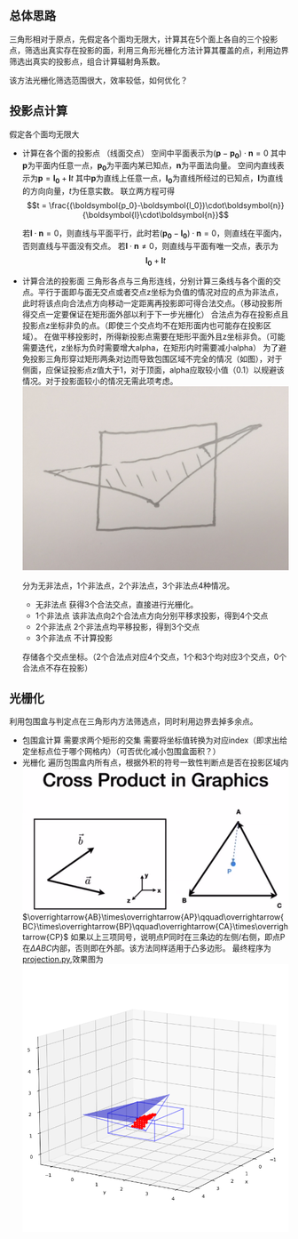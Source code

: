 ## 总体思路
三角形相对于原点，先假定各个面均无限大，计算其在5个面上各自的三个投影点，筛选出真实存在投影的面，利用三角形光栅化方法计算其覆盖的点，利用边界筛选出真实的投影点，组合计算辐射角系数。

该方法光栅化筛选范围很大，效率较低，如何优化？

## 投影点计算
假定各个面均无限大
+ 计算在各个面的投影点 （线面交点）
  空间中平面表示为$(\boldsymbol{p}-\boldsymbol{p_0})\cdot\boldsymbol{n}=0$
  其中$\boldsymbol{p}$为平面内任意一点，$\boldsymbol{p_0}$为平面内某已知点，$\boldsymbol{n}$为平面法向量。
  空间内直线表示为$\boldsymbol{p}=\boldsymbol{l_0}+\boldsymbol{l}t$
  其中$\boldsymbol{p}$为直线上任意一点，$\boldsymbol{l_0}$为直线所经过的已知点，$\boldsymbol{l}$为直线的方向向量，$t$为任意实数。
  联立两方程可得
  $$t = \frac{(\boldsymbol{p_0}-\boldsymbol{l_0})\cdot\boldsymbol{n}}{\boldsymbol{l}\cdot\boldsymbol{n}}$$

  若$\boldsymbol{l}\cdot\boldsymbol{n}=0$，则直线与平面平行，此时若$(\boldsymbol{p_0}-\boldsymbol{l_0})\cdot\boldsymbol{n}=0$，则直线在平面内，否则直线与平面没有交点。
  若$\boldsymbol{l}\cdot\boldsymbol{n}\neq0$，则直线与平面有唯一交点，表示为
  $$\boldsymbol{l_0}+\boldsymbol{l}t$$

+ 计算合法的投影面
  三角形各点与三角形连线，分别计算三条线与各个面的交点。平行于面即与面无交点或者交点z坐标为负值的情况对应的点为非法点，此时将该点向合法点方向移动一定距离再投影即可得合法交点。（移动投影所得交点一定要保证在矩形面外部以利于下一步光栅化）
  合法点为存在投影点且投影点z坐标非负的点。（即使三个交点均不在矩形面内也可能存在投影区域）。
  在做平移投影时，所得新投影点需要在矩形平面外且z坐标非负。（可能需要迭代，z坐标为负时需要增大alpha，在矩形内时需要减小alpha）
  为了避免投影三角形穿过矩形两条对边而导致包围区域不完全的情况（如图），对于侧面，应保证投影点z值大于1，对于顶面，alpha应取较小值（0.1）以规避该情况。对于投影面较小的情况无需此项考虑。
![](CG_images/crossRec.jpg)

  分为无非法点，1个非法点，2个非法点，3个非法点4种情况。
  + 无非法点
    获得3个合法交点，直接进行光栅化。
  + 1个非法点
    该非法点向2个合法点方向分别平移求投影，得到4个交点
  + 2个非法点
    2个非法点均平移投影，得到3个交点
  + 3个非法点
    不计算投影
  
  存储各个交点坐标。（2个合法点对应4个交点，1个和3个均对应3个交点，0个合法点不存在投影）

## 光栅化
利用包围盒与判定点在三角形内方法筛选点，同时利用边界去掉多余点。
+ 包围盒计算
  需要求两个矩形的交集
  需要将坐标值转换为对应index（即求出给定坐标点位于哪个网格内）（可否优化减小包围盒面积？）
+ 光栅化
  遍历包围盒内所有点，根据外积的符号一致性判断点是否在投影区域内
![](CG_images/cross_product.png)
$\overrightarrow{AB}\times\overrightarrow{AP}\qquad\overrightarrow{BC}\times\overrightarrow{BP}\qquad\overrightarrow{CA}\times\overrightarrow{CP}$
如果以上三项同号，说明点P同时在三条边的左侧/右侧，即点P在$\Delta ABC$内部，否则即在外部。该方法同样适用于凸多边形。
最终程序为[projection.py](projection.py),效果图为
![](CG_images/triProj.png)
